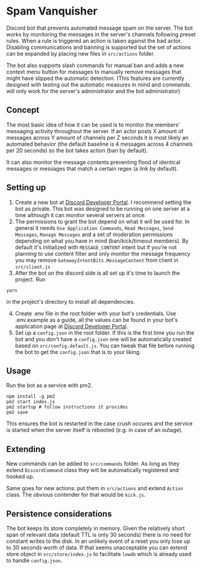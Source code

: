 # Spam Vanquisher
Discord bot that prevents automated message spam on the server.
The bot works by monitoring the messages in the server's channels following preset rules. When a rule is triggered an action is taken against the bad actor. Disabling communications and banning is supported but the set of actions can be expanded by placing new files in `src/actions` folder.

The bot also supports slash commands for manual ban and adds a new context menu button for messages to manually remove messages that might have slipped the automatic detection. (This features are currently designed with testing out the automatic measures in mind and commands will only work for the server's administrator and the bot administrator)

## Concept
The most basic idea of how it can be used is to monitor the members' messaging activity throughout the server. If an actor posts X amount of messages across Y amount of channels per Z seconds it is most likely an automated behavior (the default baseline is 4 messages across 4 channels per 20 seconds) so the bot takes action (ban by default).

It can also monitor the message contents preventing flood of identical messages or messages that match a certain regex (a link by default).

## Setting up
1. Create a new bot at [Discord Developer Portal](https://discord.com/developers/applications). I recommend setting the bot as private. This bot was designed to be running on one server at a time although it can monitor several servers at once.
2. The permissions to grant the bot depend on what it will be used for. In general it needs `Use Application Commands`, `Read Messages`, `Send Messages`, `Manage Messages` and a set of moderation permissions depending on what you have in mind (ban/kick/timeout members). By default it's initialized with `MESSAGE_CONTENT` intent but if you're not planning to use content filter and only monitor the message frequency you may remove `GatewayIntentBits.MessageContent` from client in `src/client.js`
3. After the bot on the discord side is all set up it's time to launch the project. Run 
```
yarn
``` 
in the project's directory to install all dependencies.

4. Create .env file in the root folder with your bot's credentials. Use .env.example as a guide, all the values can be found in your bot's application page at [Discord Developer Portal](https://discord.com/developers/applications).
5. Set up a `config.json` in the root folder. If this is the first time you run the bot and you don't have a `config.json` one will be automatically created based on `src/config.default.js`. You can tweak that file before running the bot to get the `config.json` that is to your liking.

## Usage
Run the bot as a service with pm2.
```
npm install -g pm2
pm2 start index.js
pm2 startup # follow instructions it provides
pm2 save
```
This ensures the bot is restarted in the case crush occures and the service is started when the server itself is rebooted (e.g. in case of an outage).

## Extending
New commands can be added to `src/commands` folder. As long as they extend `DiscordCommand` class they will be automatically registered and hooked up.

Same goes for new actions: put them in `src/actions` and extend `Action` class. The obvious contender for that would be `kick.js`.

## Persistence considerations
The bot keeps its store completely in memory. Given the relatively short span of relevant data (default TTL is only 30 seconds) there is no need for constant writes to the disk. In an unlikely event of a reset you only lose up to 30 seconds worth of data. If that seems unacceptable you can extend store object in `src/store/index.js` to facilitate `lowdb` which is already used to handle `config.json`. 
